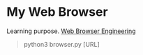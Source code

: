 # My Web Browser

Learning purpose.
[Web Browser Engineering](https://browser.engineering/index.html)

> python3 browser.py [URL]